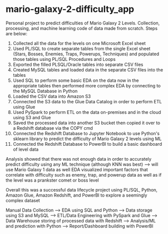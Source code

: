 # mario-galaxy-2-difficulty_app
Personal project to predict difficulties of Mario Galaxy 2 Levels. Collection, processing, and machine learning code of data made from scratch. Steps are below:

1. Collected all the data for the levels on one Microsoft Excel sheet
2. Used PL/SQL to create separate tables from the single Excel sheet (Stars, Bosses, Enemies, Traps, Powerups, Techniques) and populated those tables using PL/SQL Procedures and Loops
3. Exported the filled PLSQL/Oracle tables into separate CSV files
4. Created MySQL tables and loaded data in the separate CSV files into the tables
5. Used SQL to perform some basic EDA on the data now in the appropriate tables then performed more complex EDA by connecting to the MySQL Database in Python
6. Loaded the CSV data into Amazon S3
7. Connected the S3 data to the Glue Data Catalog in order to perform ETL using Glue
8. Used PySpark to perform ETL on the data on-premises and in the cloud using S3 and Glue
9. Saved the processed data into another S3 bucket then copied it over to a Redshift database via the COPY cmd
10. Connected the Redshift Database to Jupyter Notebook to use Python's sklearn library to predict the difficulty of Mario Galaxy 2 levels using ML
11. Connected the Redshift Database to PowerBI to build a basic dashboard of level data

Analysis showed that there was not enough data in order to accurately predict difficulty using any ML technique (although KNN was best) --> will use Mario Galaxy 1 data as well
EDA visualized important factors that correlate with difficulty such as enemy, trap, and powerup data as well as if the level was a prankster comet or boss level

Overall this was a successful data lifecycle project using PL/SQL, Python, Amazon Glue, Amazon Redshift, and PowerBI to explore a seemingly complex dataset

Manual Data Collection --> EDA using SQL and Python --> Data storage using S3 and MySQL --> ETL/Data Engineering with PySpark and Glue --> Data Warehouse storing of processed data with Redshift --> Analysis/ML and prediction with Python --> Report/Dashboard building with PowerBI
